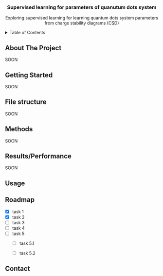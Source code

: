 <div align="center">
  <h3 align="center">Supervised learning for parameters of quanutum dots system</h3>

  <p align="center">
   Exploring supervised learning for learning quantum dots system parameters from charge stability diagrams (CSD)
  </p>
</div>



<!-- TABLE OF CONTENTS -->
<details>
  <summary>Table of Contents</summary>
  <ol>
    <li>
      <a href="#about-the-project">About The Project</a>
    </li>
    <li>
      <a href="#getting-started">Getting Started</a>
      <ul>
        <li><a href="#prerequisites">Prerequisites</a></li>
        <li><a href="#installation">Installation</a></li>
      </ul>
    </li>
    <li><a href="#structure">File structure</a></li>
    <li><a href="#usage">Methods</a></li>
    <li><a href="#roadmap">Roadmap</a></li>
    <li><a href="#contact">Contact</a></li>
  </ol>
</details>



<!-- ABOUT THE PROJECT -->
## About The Project
SOON


<!-- GETTING STARTED -->
## Getting Started
SOON

## File structure
SOON

## Methods
SOON

<!-- Results/Performance -->
## Results/Performance
SOON

<!-- USAGE EXAMPLES -->
## Usage


<!-- ROADMAP -->
## Roadmap

- [x] task 1
- [x] task 2
- [ ] task 3
- [ ] task 4
- [ ] task 5
    - [ ] task 5.1
    - [ ] task 5.2



<!-- CONTACT -->
## Contact




